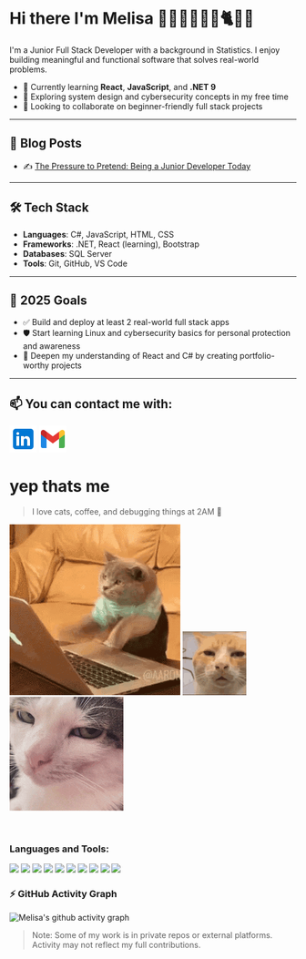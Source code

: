 Hi there I'm Melisa 💁‍♀👩‍💻🛵🤸🐈🌸👋
======

I'm a Junior Full Stack Developer with a background in Statistics. I enjoy building meaningful and functional software that solves real-world problems.

- 🔧 Currently learning **React**, **JavaScript**, and **.NET 9**
- 🧠 Exploring system design and cybersecurity concepts in my free time
- 🤝 Looking to collaborate on beginner-friendly full stack projects

---
## 📝 Blog Posts
- ✍️ [The Pressure to Pretend: Being a Junior Developer Today](https://medium.com/@mk_i3/the-pressure-to-pretend-being-a-junior-developer-today-52e95b288311)
---

## 🛠️ Tech Stack
- **Languages**: C#, JavaScript, HTML, CSS
- **Frameworks**: .NET, React (learning), Bootstrap
- **Databases**: SQL Server
- **Tools**: Git, GitHub, VS Code
---

## 🎯 2025 Goals
- ✅ Build and deploy at least 2 real-world full stack apps
- 🛡️ Start learning Linux and cybersecurity basics for personal protection and awareness
- 📘 Deepen my understanding of React and C# by creating portfolio-worthy projects

---
 📫 You can contact me with:
----------
  [![LinkedIn](icons8-linkedin-logo-48.png)](https://www.linkedin.com/in/melisaakilic/)
  [![Gmail](icons8-gmail-48.png)](mailto:klc.melimlissaa@gmail.com)

yep thats me
======
> I love cats, coffee, and debugging things at 2AM 🐾
> 
![Noon](cat-computer.gif)    ![Night](cat-annoyed.gif)  ![Night](crunchy-cat-monkeycatluna.gif)

<br>
<h3 align="left">Languages and Tools:</h3>
<p align="left">
  <img src="https://cdn.jsdelivr.net/gh/devicons/devicon/icons/csharp/csharp-original.svg" height="30"/>
  <img src="https://cdn.jsdelivr.net/gh/devicons/devicon/icons/dot-net/dot-net-original.svg" height="30"/>
  <img src="https://cdn.jsdelivr.net/gh/devicons/devicon/icons/javascript/javascript-original.svg" height="30"/>
  <img src="https://cdn.jsdelivr.net/gh/devicons/devicon/icons/react/react-original.svg" height="30"/>
  <img src="https://cdn.jsdelivr.net/gh/devicons/devicon/icons/html5/html5-original.svg" height="30"/>
  <img src="https://cdn.jsdelivr.net/gh/devicons/devicon/icons/css3/css3-original.svg" height="30"/>
  <img src="https://cdn.jsdelivr.net/gh/devicons/devicon/icons/bootstrap/bootstrap-original.svg" height="30"/>
  <img src="https://cdn.jsdelivr.net/gh/devicons/devicon/icons/git/git-original.svg" height="30"/>
  <img src="https://cdn.jsdelivr.net/gh/devicons/devicon/icons/github/github-original.svg" height="30"/>
  <img src="https://cdn.jsdelivr.net/gh/devicons/devicon/icons/visualstudio/visualstudio-plain.svg" height="30"/>
</p>

### ⚡ GitHub Activity Graph
![Melisa's github activity graph](https://github-readme-activity-graph.vercel.app/graph?username=melisaakilic)
> Note: Some of my work is in private repos or external platforms. Activity may not reflect my full contributions.

